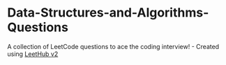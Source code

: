 # Data-Structures-and-Algorithms-Questions
A collection of LeetCode questions to ace the coding interview! - Created using [LeetHub v2](https://github.com/arunbhardwaj/LeetHub-2.0)

